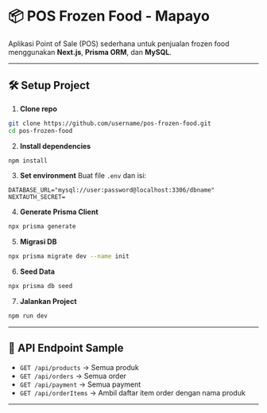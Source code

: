 # 📦 POS Frozen Food - Mapayo

Aplikasi Point of Sale (POS) sederhana untuk penjualan frozen food menggunakan **Next.js**, **Prisma ORM**, dan **MySQL**.

---

## 🛠️ Setup Project

1. **Clone repo**
```bash
git clone https://github.com/username/pos-frozen-food.git
cd pos-frozen-food
```

2. **Install dependencies**
```bash
npm install
```

3. **Set environment**
Buat file `.env` dan isi:
```
DATABASE_URL="mysql://user:password@localhost:3306/dbname"
NEXTAUTH_SECRET=
```

4. **Generate Prisma Client**
```bash
npx prisma generate
```

5. **Migrasi DB**
```bash
npx prisma migrate dev --name init
```

6. **Seed Data**
```bash
npx prisma db seed
```

7. **Jalankan Project**
```bash
npm run dev
```

---

## 🔌 API Endpoint Sample

- `GET /api/products` → Semua produk
- `GET /api/orders` → Semua order
- `GET /api/payment` → Semua payment
- `GET /api/orderItems` → Ambil daftar item order dengan nama produk

---

